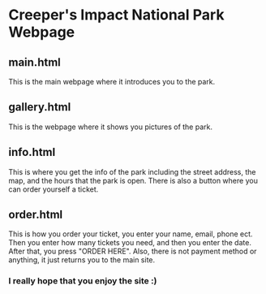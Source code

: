 # Creeper's Impact National Park Webpage

## main.html
This is the main webpage where it introduces you to the park.

## gallery.html
This is the webpage where it shows you pictures of the park.

## info.html
This is where you get the info of the park including the street address, the map, and the hours that the park is open. There is also a button where you can order yourself a ticket.

## order.html
This is how you order your ticket, you enter your name, email, phone ect. Then you enter how many tickets you need, and then you enter the date. After that, you press "ORDER HERE". Also, there is not payment method or anything, it just returns you to the main site.

### I really hope that you enjoy the site :)